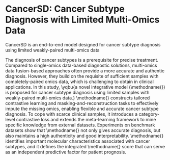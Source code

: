 # CancerSD: Cancer Subtype Diagnosis with Limited Multi-Omics Data
CancerSD is an end-to-end model designed for cancer subtype diagnosis using limited weakly-paired multi-omics data

The diagnosis of cancer subtypes is a prerequisite for precise treatment. Compared to single-omics data-based diagnostic solutions, multi-omics data fusion-based approaches often provide a more accurate and authentic diagnosis. However, they build on the requisite of sufficient samples with completely-paired omics data, which is challenging to obtain in clinical applications. In this study, \yqbu{a novel integrative model (\methodname{}) is proposed for cancer subtype diagnosis using limited samples with weakly-paired multi-omics data.} \methodname{} constructs tailored contrastive learning and masking-and-reconstruction tasks to effectively impute the missing omics, enabling flexible and accurate cancer subtype diagnosis. To cope with scarce clinical samples, it introduces a category-level contrastive loss and extends the meta-learning framework to mine specific knowledge from external datasets. Experiments on benchmark datasets show that \methodname{} not only gives accurate diagnosis, but also maintains a high authenticity and good interpretability. \methodname{} identifies important molecular characteristics associated with cancer subtypes, and it defines the integrated \methodname{} score that can serve as an independent predictive factor for patient prognosis.
